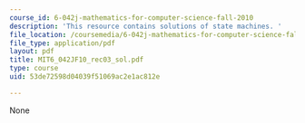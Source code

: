 ```yaml
---
course_id: 6-042j-mathematics-for-computer-science-fall-2010
description: 'This resource contains solutions of state machines. '
file_location: /coursemedia/6-042j-mathematics-for-computer-science-fall-2010/53de72598d04039f51069ac2e1ac812e_MIT6_042JF10_rec03_sol.pdf
file_type: application/pdf
layout: pdf
title: MIT6_042JF10_rec03_sol.pdf
type: course
uid: 53de72598d04039f51069ac2e1ac812e

---
```

None